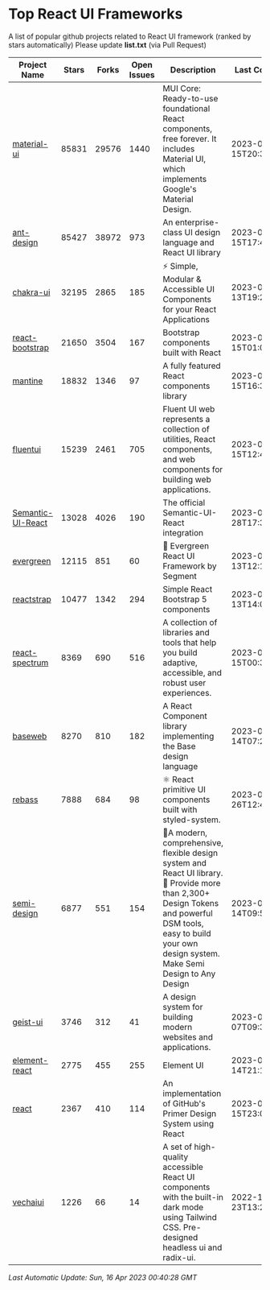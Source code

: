 # Top React UI Frameworks

A list of popular github projects related to React UI framework (ranked by stars automatically)
Please update **list.txt** (via Pull Request)

| Project Name | Stars | Forks | Open Issues | Description | Last Commit |
| ------------ | ----- | ----- | ----------- | ----------- | ----------- |
| [material-ui](https://github.com/mui/material-ui) |85831|29576|1440|MUI Core: Ready-to-use foundational React components, free forever. It includes Material UI, which implements Google&#39;s Material Design.|2023-04-15T20:38:34Z|
| [ant-design](https://github.com/ant-design/ant-design) |85427|38972|973|An enterprise-class UI design language and React UI library|2023-04-15T17:40:06Z|
| [chakra-ui](https://github.com/chakra-ui/chakra-ui) |32195|2865|185|⚡️ Simple, Modular &amp; Accessible UI Components for your React Applications|2023-04-13T19:20:54Z|
| [react-bootstrap](https://github.com/react-bootstrap/react-bootstrap) |21650|3504|167|Bootstrap components built with React|2023-04-15T01:09:46Z|
| [mantine](https://github.com/mantinedev/mantine) |18832|1346|97|A fully featured React components library|2023-04-15T16:31:48Z|
| [fluentui](https://github.com/microsoft/fluentui) |15239|2461|705|Fluent UI web represents a collection of utilities, React components, and web components for building web applications.|2023-04-15T12:44:22Z|
| [Semantic-UI-React](https://github.com/Semantic-Org/Semantic-UI-React) |13028|4026|190|The official Semantic-UI-React integration|2023-02-28T17:34:52Z|
| [evergreen](https://github.com/segmentio/evergreen) |12115|851|60|🌲 Evergreen React UI Framework by Segment|2023-04-13T12:17:19Z|
| [reactstrap](https://github.com/reactstrap/reactstrap) |10477|1342|294|Simple React Bootstrap 5 components|2023-04-13T14:05:42Z|
| [react-spectrum](https://github.com/adobe/react-spectrum) |8369|690|516|A collection of libraries and tools that help you build adaptive, accessible, and robust user experiences.|2023-04-15T00:33:33Z|
| [baseweb](https://github.com/uber/baseweb) |8270|810|182|A React Component library implementing the Base design language|2023-04-14T07:29:12Z|
| [rebass](https://github.com/rebassjs/rebass) |7888|684|98|:atom_symbol: React primitive UI components built with styled-system.|2023-01-26T12:47:44Z|
| [semi-design](https://github.com/DouyinFE/semi-design) |6877|551|154|🚀A modern, comprehensive, flexible design system and React UI library. 🎨 Provide more than 2,300+ Design Tokens and powerful DSM tools, easy to build your own design system. Make Semi Design to Any Design|2023-04-14T09:58:02Z|
| [geist-ui](https://github.com/geist-org/geist-ui) |3746|312|41|A design system for building modern websites and applications.|2023-04-07T09:31:26Z|
| [element-react](https://github.com/ElemeFE/element-react) |2775|455|255|Element UI|2023-01-14T21:13:08Z|
| [react](https://github.com/primer/react) |2367|410|114|An implementation of GitHub&#39;s Primer Design System using React|2023-04-15T23:04:14Z|
| [vechaiui](https://github.com/vechai/vechaiui) |1226|66|14|A set of high-quality accessible React UI components with the built-in dark mode using Tailwind CSS. Pre-designed headless ui and radix-ui.|2022-12-23T13:29:41Z|

*Last Automatic Update: Sun, 16 Apr 2023 00:40:28 GMT*